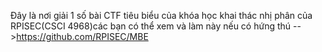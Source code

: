 Đây là nơi giải 1 số bài CTF tiêu biểu của khóa học khai thác nhị phân của RPISEC(CSCI 4968)các bạn có thể xem và làm này nếu có hứng thú
-->https://github.com/RPISEC/MBE
